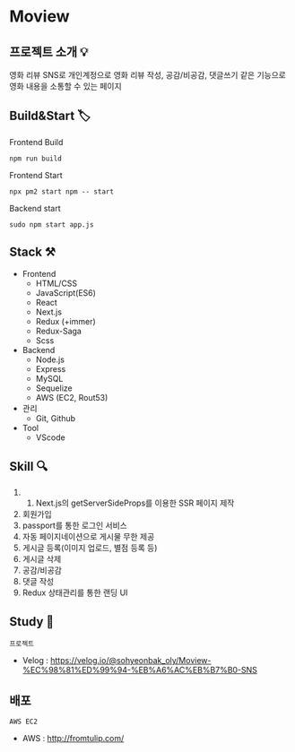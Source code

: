 # Moview

## 프로젝트 소개 💡

영화 리뷰 SNS로 개인계정으로 영화 리뷰 작성, 공감/비공감, 댓글쓰기 같은 기능으로 영화 내용을 소통할 수 있는 페이지
</br>


## Build&Start 🏷

Frontend Build
```
npm run build
```
Frontend Start
```
npx pm2 start npm -- start
```
Backend start
```
sudo npm start app.js
```



## Stack ⚒

* Frontend
    * HTML/CSS
    * JavaScript(ES6)
    * React
    * Next.js
    * Redux (+immer)
    * Redux-Saga
    * Scss
* Backend
    * Node.js
    * Express
    * MySQL
    * Sequelize
    * AWS (EC2, Rout53)
* 관리
    * Git, Github
* Tool
    * VScode

## Skill 🔍

1. 1. Next.js의 getServerSideProps를 이용한 SSR 페이지 제작
2. 회원가입
3. passport를 통한 로그인 서비스
4. 자동 페이지네이션으로 게시물 무한 제공
5. 게시글 등록(이미지 업로드, 별점 등록 등)
6. 게시글 삭제
7. 공감/비공감
8. 댓글 작성
9. Redux 상태관리를 통한 랜딩 UI

## Study 📌

`프로젝트 `

- Velog : <https://velog.io/@sohyeonbak_oly/Moview-%EC%98%81%ED%99%94-%EB%A6%AC%EB%B7%B0-SNS>

## 배포

`AWS EC2`

- AWS : <http://fromtulip.com/>
